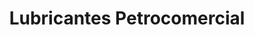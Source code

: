 ---
title: "Lubricantes Petrocomercial"
url: /quito/lubricantes-petrocomercial/
shop: reparación de automóviles
---